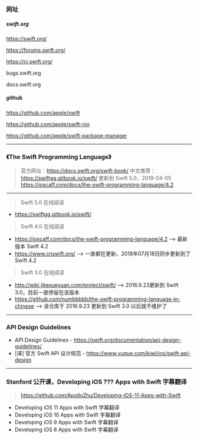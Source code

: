 ### 网址

##### swift.org

https://swift.org/  

https://forums.swift.org/  

https://ci.swift.org/

bugs.swift.org

docs.swift.org

##### github

https://github.com/apple/swift

https://github.com/apple/swift-nio

https://github.com/apple/swift-package-manager

---

### 《The Swift Programming Language》

> 官方网址：https://docs.swift.org/swift-book/
> 中文推荐：https://swiftgg.gitbook.io/swift/ 更新到 Swift 5.0，2019-04-05
> https://ioscaff.com/docs/the-swift-programming-language/4.2

---

> Swift 5.0 在线阅读

* https://swiftgg.gitbook.io/swift/

> Swift 4.0 在线阅读

* https://ioscaff.com/docs/the-swift-programming-language/4.2 --> 最新版本 Swift 4.2
* https://www.cnswift.org/ --> 一直都在更新，2018年07月18日同步更新到了 Swift 4.2

> Swift 3.0 在线阅读

* http://wiki.jikexueyuan.com/project/swift/ --> 2016.9.23更新到 Swift 3.0，目前一直停留在该版本
* https://github.com/numbbbbb/the-swift-programming-language-in-chinese --> 该仓库于 2016.9.23 更新到 Swift 3.0 以后就不维护了

---

### API Design Guidelines

* API Design Guidelines - https://swift.org/documentation/api-design-guidelines/
* [译] 官方 Swift API 设计规范 - https://www.yuque.com/kiwi/ios/swift-api-design

---

### Stanford 公开课，Developing iOS ??? Apps with Swift 字幕翻译

> https://github.com/ApolloZhu/Developing-iOS-11-Apps-with-Swift

* Developing iOS 11 Apps with Swift 字幕翻译
* Developing iOS 10 Apps with Swift 字幕翻译
* Developing iOS 9 Apps with Swift 字幕翻译
* Developing iOS 8 Apps with Swift 字幕翻译